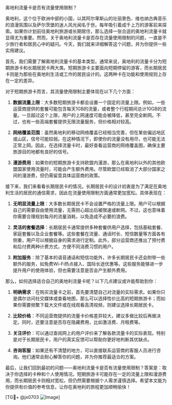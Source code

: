 奥地利流量卡是否有流量使用限制？

奥地利，这个位于欧洲中部的小国，以其阿尔卑斯山的壮丽景色、维也纳古典音乐的浪漫氛围以及萨尔茨堡的迷人风光闻名于世。每年吸引着成千上万的游客前来探索。如果你计划前往奥地利旅游或长期居住，那么选择一张合适的奥地利流量卡就显得尤为重要。然而，关于奥地利流量卡是否存在流量使用限制的问题，一直是不少旅行者和居民心中的疑问。今天，我们就来详细解答这个问题，并为你提供一些实用建议。

首先，我们需要了解奥地利流量卡的基本类型。通常来说，奥地利的流量卡分为短期旅游卡和长期居民卡两大类。短期旅游卡主要面向短期停留的游客，而长期居民卡则是为那些在奥地利生活或工作的居民设计的。这两种卡在功能和使用规则上存在一定的差异。

对于短期旅游卡而言，其流量使用限制主要体现在以下几个方面：

1. **数据流量上限**：大多数短期旅游卡都会设置一个固定的流量上限。例如，一些运营商提供的套餐可能包含每天1GB的流量，或者整个行程期间总计10GB的流量。一旦超过这个上限，用户的上网速度可能会被降低，甚至完全断网。不过，也有一些高端套餐提供无限流量服务，但价格相对较高。

2. **网络覆盖范围**：虽然奥地利的移动网络覆盖已经相当完善，但在某些偏远地区或山区，信号可能较弱。在这种情况下，即使你的流量没有用尽，也可能无法正常上网。因此，在选择流量卡时，最好查看运营商的网络覆盖图，确保主要旅游目的地都有良好的信号。

3. **漫游费用**：如果你的短期旅游卡支持欧盟内漫游，那么在奥地利以外的其他欧盟国家使用流量时，可能会产生额外费用。尽管欧盟已经取消了大部分国家之间的漫游费，但仍需留意具体运营商的政策。

接下来，我们来看看长期居民卡的情况。长期居民卡的设计初衷是为了满足在奥地利生活的居民的通信需求，因此在流量使用限制方面通常更加宽松。具体表现在：

1. **无明显流量上限**：大多数长期居民卡不会设置严格的流量上限。用户可以根据自己的需要自由使用流量，无需担心超出后被限速或断网。不过，这也意味着你需要合理规划每月的流量消耗，以免造成不必要的浪费。

2. **灵活的套餐选择**：长期居民卡通常提供多种套餐供用户选择，包括基础套餐、家庭套餐以及企业套餐等。这些套餐在流量、通话时长、短信数量等方面各有侧重，用户可以根据自身的需求进行定制。此外，部分运营商还推出了预付费和后付费两种计费方式，方便不同消费习惯的用户。

3. **附加服务**：除了基本的语音通话和短信功能外，许多长期居民卡还会附带一些额外的服务，如免费Wi-Fi热点接入、国际长途优惠等。这些服务能够进一步提升用户的使用体验，但也需要注意是否会产生额外费用。

那么，如何选择适合自己的奥地利流量卡呢？以下几点建议或许能帮助到你：

1. **明确需求**：在购买流量卡之前，首先要清楚自己对流量的实际需求。如果你只是偶尔访问社交媒体或查看地图，那么可以选择性价比高的短期旅游卡；而如果你需要频繁下载大文件或在线观看高清视频，则建议选择长期居民卡。

2. **比较价格**：不同运营商提供的流量卡价格差异较大，建议多做比较后再做决定。同时，还要注意是否存在隐藏费用，比如激活费、月租费等。

3. **关注评价**：可以通过查阅网上的用户评价来了解各款流量卡的实际表现。特别是对于长期居民卡，用户的真实反馈可以帮助你更好地判断其优缺点。

4. **咨询客服**：如果还有不清楚的地方，可以直接联系运营商的客服人员进行咨询。他们通常会耐心解答你的问题，并为你推荐最适合的方案。

最后，让我们回到最初的问题——奥地利流量卡是否有流量使用限制？答案是：取决于你选择的卡种和个人使用情况。短期旅游卡可能存在一定的流量上限和漫游费用，而长期居民卡则相对宽松，但仍然需要根据个人需求谨慎选择。希望本文能为你提供有价值的参考信息，让你在奥地利的旅程更加顺畅愉快！

[TG💪+ @jx0703 ![Image](https://github.com/user-attachments/assets/dbca1d08-cadb-493c-b0ec-ad6f7a83f270)]